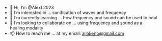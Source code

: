 - 👋 Hi, I’m @AlexL2023
- 👀 I’m interested in ... sonification of waves and frequency
- 🌱 I’m currently learning ... how frequency and sound can be used to heal
- 💞️ I’m looking to collaborate on ... using frequency and sound as a healing modality
- 📫 How to reach me ... at my email: ajlokeno@gmail.com

<!---
AlexL2023/AlexL2023 is a ✨ special ✨ repository because its `README.md` (this file) appears on your GitHub profile.
You can click the Preview link to take a look at your changes.
--->
